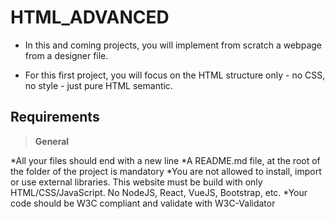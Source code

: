 # HTML_ADVANCED

* In this and coming projects, you will implement from scratch a webpage from a designer file.

* For this first project, you will focus on the HTML structure only - no CSS, no style - just pure HTML semantic.

## Requirements

> **General**

*All your files should end with a new line
*A README.md file, at the root of the folder of the project is mandatory
*You are not allowed to install, import or use external libraries. This website must be build with only HTML/CSS/JavaScript. No NodeJS, React, VueJS, Bootstrap, etc.
*Your code should be W3C compliant and validate with W3C-Validator
